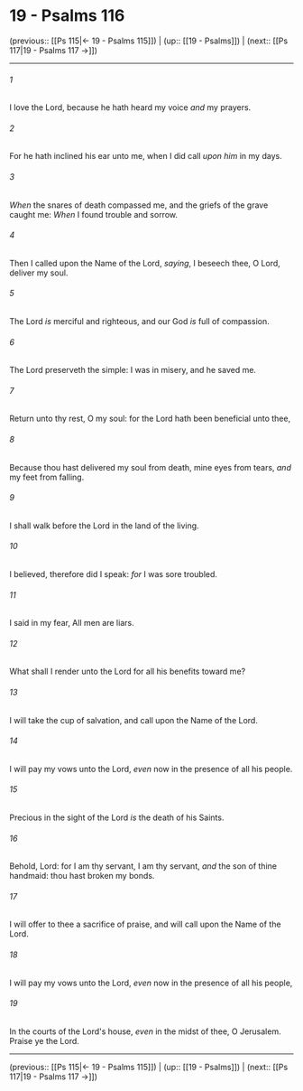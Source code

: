 # 19 - Psalms 116

(previous:: [[Ps 115|← 19 - Psalms 115]]) | (up:: [[19 - Psalms]]) | (next:: [[Ps 117|19 - Psalms 117 →]])

***


###### 1 
I love the Lord, because he hath heard my voice _and_ my prayers. 

###### 2 
For he hath inclined his ear unto me, when I did call _upon him_ in my days. 

###### 3 
_When_ the snares of death compassed me, and the griefs of the grave caught me: _When_ I found trouble and sorrow. 

###### 4 
Then I called upon the Name of the Lord, _saying_, I beseech thee, O Lord, deliver my soul. 

###### 5 
The Lord _is_ merciful and righteous, and our God _is_ full of compassion. 

###### 6 
The Lord preserveth the simple: I was in misery, and he saved me. 

###### 7 
Return unto thy rest, O my soul: for the Lord hath been beneficial unto thee, 

###### 8 
Because thou hast delivered my soul from death, mine eyes from tears, _and_ my feet from falling. 

###### 9 
I shall walk before the Lord in the land of the living. 

###### 10 
I believed, therefore did I speak: _for_ I was sore troubled. 

###### 11 
I said in my fear, All men are liars. 

###### 12 
What shall I render unto the Lord for all his benefits toward me? 

###### 13 
I will take the cup of salvation, and call upon the Name of the Lord. 

###### 14 
I will pay my vows unto the Lord, _even_ now in the presence of all his people. 

###### 15 
Precious in the sight of the Lord _is_ the death of his Saints. 

###### 16 
Behold, Lord: for I am thy servant, I am thy servant, _and_ the son of thine handmaid: thou hast broken my bonds. 

###### 17 
I will offer to thee a sacrifice of praise, and will call upon the Name of the Lord. 

###### 18 
I will pay my vows unto the Lord, _even_ now in the presence of all his people, 

###### 19 
In the courts of the Lord's house, _even_ in the midst of thee, O Jerusalem. Praise ye the Lord.

***

(previous:: [[Ps 115|← 19 - Psalms 115]]) | (up:: [[19 - Psalms]]) | (next:: [[Ps 117|19 - Psalms 117 →]])
